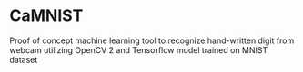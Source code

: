 # CaMNIST
Proof of concept machine learning tool to recognize hand-written digit from webcam utilizing OpenCV 2 and Tensorflow model trained on MNIST dataset
